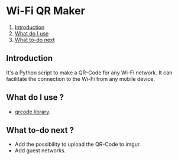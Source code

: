 # Wi-Fi QR Maker

1. [Introduction](#introduction)
2. [What do I use](#what-do-i-use)
3. [What to-do next](#what-to-do-next)

## Introduction
It's a Python script to make a QR-Code for any Wi-Fi network. It can facilitate the connection to the Wi-Fi from any mobile device.

## What do I use ?
- [qrcode library](https://pypi.org/project/qrcode/).

## What to-do next ?
- Add the possibility to upload the QR-Code to imgur.
- Add guest networks.
